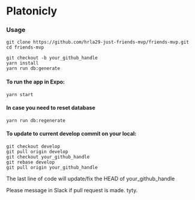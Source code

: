 # Platonicly

### Usage

```
git clone https://github.com/hrla29-just-friends-mvp/friends-mvp.git
cd friends-mvp

git checkout -b your_github_handle
yarn install
yarn run db:generate
```

#### To run the app in Expo:
```
yarn start
```

#### In case you need to reset database
```
yarn run db:regenerate
```

#### To update to current develop commit on your local:
```
git checkout develop
git pull origin develop
git checkout your_github_handle
git rebase develop
git pull origin your_github_handle
```
The last line of code will update/fix the HEAD of your_github_handle

Please message in Slack if pull request is made. tyty.